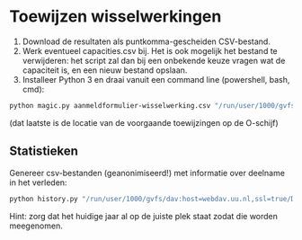 # Toewijzen wisselwerkingen

1. Download de resultaten als puntkomma-gescheiden CSV-bestand.
2. Werk eventueel capacities.csv bij. Het is ook mogelijk het bestand te verwijderen: het script zal dan bij een onbekende keuze vragen wat de capaciteit is, en een nieuw bestand opslaan.
3. Installeer Python 3 en draai vanuit een command line (powershell, bash, cmd):

```bash
python magic.py aanmeldformulier-wisselwerking.csv "/run/user/1000/gvfs/dav:host=webdav.uu.nl,ssl=true/Data/GW/Projecten/Wisselwerking OBP op reis/"
```

(dat laatste is de locatie van de voorgaande toewijzingen op de O-schijf)


## Statistieken

Genereer csv-bestanden (geanonimiseerd!) met informatie over deelname in het verleden:

```bash
python history.py "/run/user/1000/gvfs/dav:host=webdav.uu.nl,ssl=true/Data/GW/Projecten/Wisselwerking OBP op reis/"
```

Hint: zorg dat het huidige jaar al op de juiste plek staat zodat die worden meegenomen.
